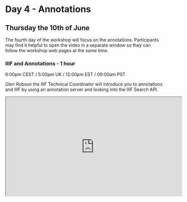 # Day 4 - Annotations
## Thursday the 10th of June 

The fourth day of the workshop will focus on the annotations. Participants may find it helpful to open the video in a separate window so they can follow the workshop web pages at the same time.  

### IIIF and Annotations - 1 hour  
6:00pm CEST / 5:00pm UK / 12:00pm EST / 09:00am PST

Glen Robson the IIIF Technical Coordinator will introduce you to annotations and IIIF by using an annotation server and looking into the IIIF Search API.

<iframe width="560" height="315" src="https://www.youtube-nocookie.com/embed/XxHo5rbWehU" frameborder="1" allow="accelerometer; autoplay; encrypted-media; gyroscope; picture-in-picture" allowfullscreen></iframe>
